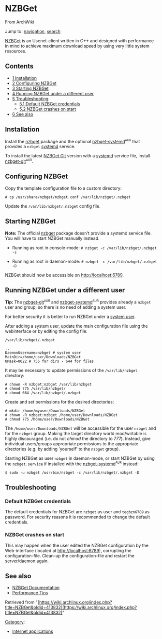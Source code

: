 # NZBGet

From ArchWiki

Jump to: [navigation](#column-one), [search](#searchInput)

[NZBGet](http://www.nzbget.net/) is an Usenet-client written in C++ and designed with performance in mind to achieve maximum download speed by using very little system resources.

## Contents

*   [1 Installation](#Installation)
*   [2 Configuring NZBGet](#Configuring_NZBGet)
*   [3 Starting NZBGet](#Starting_NZBGet)
*   [4 Running NZBGet under a different user](#Running_NZBGet_under_a_different_user)
*   [5 Troubleshooting](#Troubleshooting)
    *   [5.1 Default NZBGet credentials](#Default_NZBGet_credentials)
    *   [5.2 NZBGet crashes on start](#NZBGet_crashes_on_start)
*   [6 See also](#See_also)

## Installation

Install the [nzbget](https://www.archlinux.org/packages/?name=nzbget) package and the optional [nzbget-systemd](https://aur.archlinux.org/packages/nzbget-systemd/)<sup><small>AUR</small></sup> that provides a `nzbget` [systemd](/index.php/Systemd "Systemd") service.

To install the latest [NZBGet Git](https://github.com/nzbget/nzbget) version with a [systemd](/index.php/Systemd "Systemd") service file, install [nzbget-git](https://aur.archlinux.org/packages/nzbget-git/)<sup><small>AUR</small></sup>.

## Configuring NZBGet

Copy the template configuration file to a custom directory:

```
# cp /usr/share/nzbget/nzbget.conf /var/lib/nzbget/.nzbget

```

Update the `/var/lib/nzbget/.nzbget` config file.

## Starting NZBGet

**Note:** The official [nzbget](https://www.archlinux.org/packages/?name=nzbget) package doesn't provide a systemd service file. You will have to start NZBGet manually instead.

*   Running as root in console-mode: `# nzbget -c /var/lib/nzbget/.nzbget -s` 

*   Running as root in daemon-mode: `# nzbget -c /var/lib/nzbget/.nzbget -D` 

NZBGet should now be accessible on [http://localhost:6789](http://localhost:6789).

## Running NZBGet under a different user

**Tip:** The [nzbget-git](https://aur.archlinux.org/packages/nzbget-git/)<sup><small>AUR</small></sup> and [nzbget-systemd](https://aur.archlinux.org/packages/nzbget-systemd/)<sup><small>AUR</small></sup> provides already a `nzbget` user and group, so there is no need of adding a system user.

For better security it is better to run NZBGet under a [system user](/index.php/Users_and_groups#Example_adding_a_system_user "Users and groups").

After adding a system user, update the main configuration file using the webinterface or by editing the config file:

 `/var/lib/nzbget/.nzbget` 

```
..
DaemonUsername=nzbget # system user
MainDir=/home/user/Downloads/NZBGet
UMask=0022 # 755 for dirs - 644 for files
```

It may be necessary to update permissions of the `/var/lib/nzbget` directory:

```
# chown -R nzbget:nzbget /var/lib/nzbget
# chmod 775 /var/lib/nzbget/
# chmod 664 /var/lib/nzbget/.nzbget

```

Create and set permissions for the desired directories:

```
# mkdir /home/myuser/Downloads/NZBGet
# chown -R nzbget:nzbget /home/user/Downloads/NZBGet
# chmod 775 /home/user/Downloads/NZBGet

```

The `/home/user/Downloads/NZBGet` will be accessible for the user `nzbget` and for the `nzbget` group. Making the target directory world read/writable is highly discouraged (i.e. do not _chmod_ the directory to _777_). Instead, give individual users/groups appropriate permissions to the appropriate directories (e.g. by adding 'yourself' to the `nzbget` group).

Starting NZBGet as user `nzbget` in daemon-mode, or start NZBGet by using the `nzbget.service` if installed with the [nzbget-systemd](https://aur.archlinux.org/packages/nzbget-systemd/)<sup><small>AUR</small></sup> instead:

```
$ sudo -u nzbget /usr/bin/nzbget -c /var/lib/nzbget/.nzbget -D

```

## Troubleshooting

### Default NZBGet credentials

The default credentials for NZBGet are `nzbget` as user and `tegbzn6789` as password. For security reasons it is recommended to change the default credentials.

### NZBGet crashes on start

This may happen when the user edited the NZBGet configuration by the Web-interface (located at [http://localhost:6789](http://localhost:6789)), corrupting the configuration-file. Clean-up the configuration-file and restart the server/daemon again.

## See also

*   [NZBGet Documentation](http://nzbget.net/Documentation)
*   [Performance Tips](http://nzbget.net/Performance_tips)

Retrieved from "[https://wiki.archlinux.org/index.php?title=NZBGet&oldid=413832](https://wiki.archlinux.org/index.php?title=NZBGet&oldid=413832)"

[Category](/index.php/Special:Categories "Special:Categories"):

*   [Internet applications](/index.php/Category:Internet_applications "Category:Internet applications")